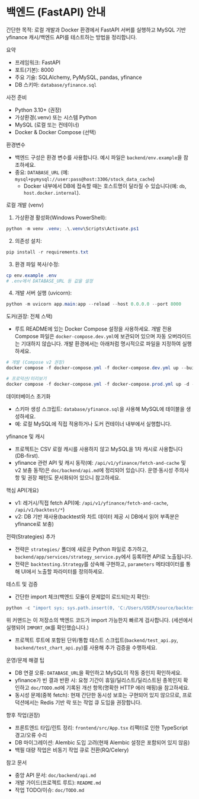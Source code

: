 # 백엔드 (FastAPI) 안내

간단한 목적: 로컬 개발과 Docker 환경에서 FastAPI 서버를 실행하고 MySQL 기반 yfinance 캐시/백엔드 API를 테스트하는 방법을 정리합니다.

요약
- 프레임워크: FastAPI
- 포트(기본): 8000
- 주요 기술: SQLAlchemy, PyMySQL, pandas, yfinance
- DB 스키마: `database/yfinance.sql`

사전 준비
- Python 3.10+ (권장)
- 가상환경(.venv) 또는 시스템 Python
- MySQL (로컬 또는 컨테이너)
- Docker & Docker Compose (선택)

환경변수
- 백엔드 구성은 환경 변수를 사용합니다. 예시 파일은 `backend/env.example`을 참조하세요.
- 중요: `DATABASE_URL` (예: `mysql+pymysql://user:pass@host:3306/stock_data_cache`)
  - Docker 내부에서 DB에 접속할 때는 호스트명이 달라질 수 있습니다(예: `db`, `host.docker.internal`).

로컬 개발 (venv)
1. 가상환경 활성화(Windows PowerShell):
```powershell
python -m venv .venv; .\.venv\Scripts\Activate.ps1
```
2. 의존성 설치:
```powershell
pip install -r requirements.txt
```
3. 환경 파일 복사/수정:
```powershell
cp env.example .env
# .env에서 DATABASE_URL 등 값을 설정
```
4. 개발 서버 실행 (uvicorn):
```powershell
python -m uvicorn app.main:app --reload --host 0.0.0.0 --port 8000
```

도커(권장: 전체 스택)
- 루트 README에 있는 Docker Compose 설정을 사용하세요. 개발 전용 Compose 파일은 `docker-compose.dev.yml`에 보관되어 있으며 자동 오버라이드는 기대하지 않습니다. 개발 환경에서는 아래처럼 명시적으로 파일을 지정하여 실행하세요.

```powershell
# 개발 (Compose v2 권장)
docker compose -f docker-compose.yml -f docker-compose.dev.yml up --build

# 프로덕션/미리보기
docker compose -f docker-compose.yml -f docker-compose.prod.yml up -d --build
```

데이터베이스 초기화
- 스키마 생성 스크립트: `database/yfinance.sql`을 사용해 MySQL에 테이블을 생성하세요.
- 예: 로컬 MySQL에 직접 적용하거나 도커 컨테이너 내부에서 실행합니다.

yfinance 및 캐시
- 프로젝트는 CSV 로컬 캐시를 사용하지 않고 MySQL을 1차 캐시로 사용합니다 (DB-first).
- yfinance 관련 API 및 캐시 동작(예: `/api/v1/yfinance/fetch-and-cache` 및 v2 보충 동작)은 `doc/backend/api.md`에 정리되어 있습니다. 운영·동시성 주의사항 및 권장 패턴도 문서화되어 있으니 참고하세요.

핵심 API(개요)
- v1: 레거시/직접 fetch API(예: `/api/v1/yfinance/fetch-and-cache`, `/api/v1/backtest/*`)
- v2: DB 기반 재사용(backtest와 차트 데이터 제공 시 DB에서 읽어 부족분은 yfinance로 보충)

전략(Strategies) 추가
- 전략은 `strategies/` 폴더에 새로운 Python 파일로 추가하고, `backend/app/services/strategy_service.py`에서 등록하면 API로 노출됩니다.
- 전략은 `backtesting.Strategy`를 상속해 구현하고, `parameters` 메타데이터를 통해 UI에서 노출할 파라미터를 정의하세요.

테스트 및 검증
- 간단한 import 체크(백엔드 모듈이 문제없이 로드되는지 확인):
```powershell
python -c "import sys; sys.path.insert(0, 'C:/Users/USER/source/backtest/backend'); import app; print('IMPORT_OK')"
```
위 커맨드는 이 저장소의 백엔드 코드가 import 가능한지 빠르게 검사합니다. (세션에서 실행되어 `IMPORT_OK`를 확인했습니다.)

- 프로젝트 루트에 포함된 단위/통합 테스트 스크립트(`backend/test_api.py`, `backend/test_chart_api.py`)를 사용해 추가 검증을 수행하세요.

운영/문제 해결 팁
- DB 연결 오류: `DATABASE_URL`을 확인하고 MySQL이 작동 중인지 확인하세요.
- yfinance가 빈 결과 반환 시: 요청 기간이 휴일/딜리스트/딜리스트된 종목인지 확인하고 `doc/TODO.md`에 기록된 개선 항목(명확한 HTTP 에러 매핑)을 참고하세요.
- 동시성 문제(중복 fetch): 현재 간단한 동시성 보호는 구현되어 있지 않으므로, 프로덕션에서는 Redis 기반 락 또는 작업 큐 도입을 권장합니다.

향후 작업(권장)
- 프론트엔드 타입/린트 정리: `frontend/src/App.tsx` 리팩터로 인한 TypeScript 경고/오류 수리
- DB 마이그레이션: Alembic 도입 고려(현재 Alembic 설정은 포함되어 있지 않음)
- 백필 대량 작업은 비동기 작업 큐로 전환(RQ/Celery)

참고 문서
- 중앙 API 문서: `doc/backend/api.md`
- 개발 가이드(프로젝트 루트): `README.md`
- 작업 TODO/이슈: `doc/TODO.md`
